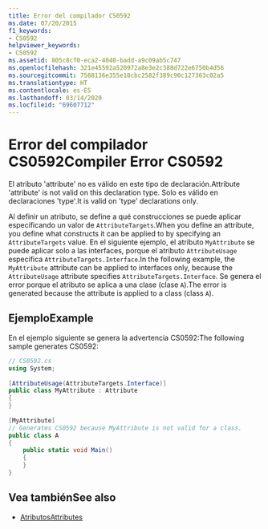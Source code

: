 ```yaml
---
title: Error del compilador CS0592
ms.date: 07/20/2015
f1_keywords:
- CS0592
helpviewer_keywords:
- CS0592
ms.assetid: 805c8cf0-eca2-4040-badd-a9c09ab5c747
ms.openlocfilehash: 321e45592a520972a8e3e2c388d722e6750b4d56
ms.sourcegitcommit: 7588136e355e10cbc2582f389c90c127363c02a5
ms.translationtype: HT
ms.contentlocale: es-ES
ms.lasthandoff: 03/14/2020
ms.locfileid: "69607712"
---
```

# <a name="compiler-error-cs0592"></a><span data-ttu-id="c86b1-102">Error del compilador CS0592</span><span class="sxs-lookup"><span data-stu-id="c86b1-102">Compiler Error CS0592</span></span>

<span data-ttu-id="c86b1-103">El atributo 'attribute' no es válido en este tipo de declaración.</span><span class="sxs-lookup"><span data-stu-id="c86b1-103">Attribute 'attribute' is not valid on this declaration type.</span></span> <span data-ttu-id="c86b1-104">Solo es válido en declaraciones 'type'.</span><span class="sxs-lookup"><span data-stu-id="c86b1-104">It is valid on 'type' declarations only.</span></span>  
  
 <span data-ttu-id="c86b1-105">Al definir un atributo, se define a qué construcciones se puede aplicar especificando un valor de `AttributeTargets`.</span><span class="sxs-lookup"><span data-stu-id="c86b1-105">When you define an attribute, you define what constructs it can be applied to by specifying an `AttributeTargets` value.</span></span> <span data-ttu-id="c86b1-106">En el siguiente ejemplo, el atributo `MyAttribute` se puede aplicar solo a las interfaces, porque el atributo `AttributeUsage` especifica `AttributeTargets.Interface`.</span><span class="sxs-lookup"><span data-stu-id="c86b1-106">In the following example, the `MyAttribute` attribute can be applied to interfaces only, because the `AttributeUsage` attribute specifies `AttributeTargets.Interface`.</span></span> <span data-ttu-id="c86b1-107">Se genera el error porque el atributo se aplica a una clase (clase `A`).</span><span class="sxs-lookup"><span data-stu-id="c86b1-107">The error is generated because the attribute is applied to a class (class `A`).</span></span>  
  
## <a name="example"></a><span data-ttu-id="c86b1-108">Ejemplo</span><span class="sxs-lookup"><span data-stu-id="c86b1-108">Example</span></span>

 <span data-ttu-id="c86b1-109">En el ejemplo siguiente se genera la advertencia CS0592:</span><span class="sxs-lookup"><span data-stu-id="c86b1-109">The following sample generates CS0592:</span></span>  

```csharp
// CS0592.cs  
using System;  
  
[AttributeUsage(AttributeTargets.Interface)]  
public class MyAttribute : Attribute
{  
}  
  
[MyAttribute]  
// Generates CS0592 because MyAttribute is not valid for a class.
public class A
{  
    public static void Main()  
    {  
    }  
}  
```

## <a name="see-also"></a><span data-ttu-id="c86b1-110">Vea también</span><span class="sxs-lookup"><span data-stu-id="c86b1-110">See also</span></span>

- [<span data-ttu-id="c86b1-111">Atributos</span><span class="sxs-lookup"><span data-stu-id="c86b1-111">Attributes</span></span>](../../programming-guide/concepts/attributes/index.md)
